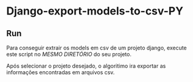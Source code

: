 # Django-export-models-to-csv-PY

## Run 
Para conseguir extrair os models em csv de um projeto django, execute este script no *MESMO DIRETÓRIO* do seu projeto. 

Após selecionar o projeto desejado, o algoritimo ira exportar as informações encontradas em arquivos csv. 
